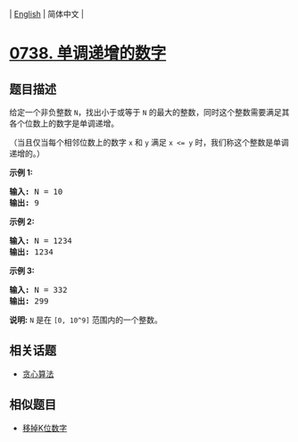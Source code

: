 
| [English](README_EN.md) | 简体中文 |
# [0738. 单调递增的数字](https://leetcode-cn.com/problems/monotone-increasing-digits/)
## 题目描述
<p>给定一个非负整数&nbsp;<code>N</code>，找出小于或等于&nbsp;<code>N</code>&nbsp;的最大的整数，同时这个整数需要满足其各个位数上的数字是单调递增。</p>

<p>（当且仅当每个相邻位数上的数字&nbsp;<code>x</code>&nbsp;和&nbsp;<code>y</code>&nbsp;满足&nbsp;<code>x &lt;= y</code>&nbsp;时，我们称这个整数是单调递增的。）</p>

<p><strong>示例 1:</strong></p>

<pre><strong>输入:</strong> N = 10
<strong>输出:</strong> 9
</pre>

<p><strong>示例 2:</strong></p>

<pre><strong>输入:</strong> N = 1234
<strong>输出:</strong> 1234
</pre>

<p><strong>示例 3:</strong></p>

<pre><strong>输入:</strong> N = 332
<strong>输出:</strong> 299
</pre>

<p><strong>说明:</strong> <code>N</code>&nbsp;是在&nbsp;<code>[0, 10^9]</code>&nbsp;范围内的一个整数。</p>

## 相关话题
- [贪心算法](https://leetcode-cn.com/tag/greedy)
## 相似题目
- [移掉K位数字](../remove-k-digits/README.md)
